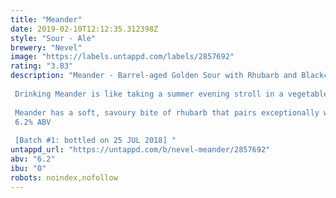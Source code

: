 ```yaml
---
title: "Meander"
date: 2019-02-10T12:12:35.312398Z
style: "Sour - Ale"
brewery: "Nevel"
image: "https://labels.untappd.com/labels/2857692"
rating: "3.83"
description: "Meander - Barrel-aged Golden Sour with Rhubarb and Blackcurrant Leaf.  Drinking Meander is like taking a summer evening stroll in a vegetable garden and being greeted by the many different scents of fruits, vegetables and flowers that grow there. Walking around, all these scents flow into one another like a river that glides through the countryside.  Meander has a soft, savoury bite of rhubarb that pairs exceptionally well with the red fruity notes of blackcurrant leaf. An exciting, winelike, almost 'pfefferlich' beer that offers notes of green pepper, paprika and elderflower. It is a wonderful treat for the senses.  6.2% ABV  [Batch #1: bottled on 25 JUL 2018] "
untappd_url: "https://untappd.com/b/nevel-meander/2857692"
abv: "6.2"
ibu: "0"
robots: noindex,nofollow
---
```

